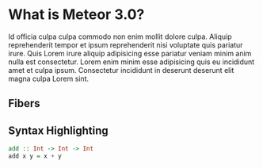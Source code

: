<!-- We can talk about Node version, fibers and async await. Also link at some point to https://meteor.com/ -->

# What is Meteor 3.0?

Id officia culpa culpa commodo non enim mollit dolore culpa. Aliquip reprehenderit tempor et ipsum reprehenderit nisi voluptate quis pariatur irure. Quis Lorem irure aliquip adipisicing esse pariatur veniam minim anim nulla est consectetur. Lorem enim minim esse adipisicing quis eu incididunt amet et culpa ipsum. Consectetur incididunt in deserunt deserunt elit magna culpa Lorem sint.

## Fibers

## Syntax Highlighting

```haskell
add :: Int -> Int -> Int
add x y = x + y
```
